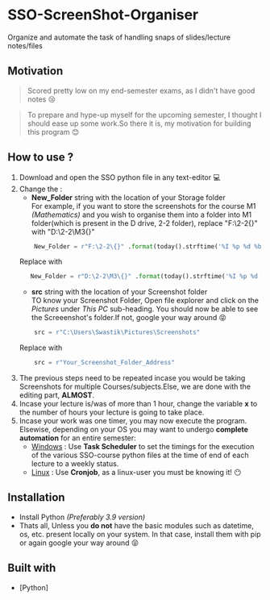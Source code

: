 # SSO-ScreenShot-Organiser
Organize and automate the task of handling snaps of slides/lecture notes/files

## Motivation
>Scored pretty low on my end-semester exams, as I didn't have good notes :cry:

>To prepare and hype-up myself for the upcoming semester, I thought I should ease up some work.So there it is, my motivation for building this program :blush:

## How to use ?
1. Download and open the SSO python file in any text-editor :computer:
2. Change the :
    - **New_Folder** string with the location of your Storage folder <br>
    For example, if you want to store the screenshots for the course M1 *(Mathematics)* and you wish to organise them into a folder into M1 folder(which is present in the D drive, 2-2 folder), replace "F:\2-2\{}" with "D:\2-2\M3\{}"
    ```py
        New_Folder = r"F:\2-2\{}" .format(today().strftime('%I %p %d %b')) 
    ```
    Replace with
     ```py
        New_Folder = r"D:\2-2\M3\{}" .format(today().strftime('%I %p %d %b')) 
    ```
    - **src** string with the location of your Screenshot folder <br>
    TO know your Screenshot Folder, Open file explorer and click on the *Pictures* under *This PC* sub-heading. You should now be able to see the Screeenshot's folder.If not, google your way around :stuck_out_tongue_closed_eyes:
    ```py 
        src = r"C:\Users\Swastik\Pictures\Screenshots"
    ```
    Replace with
    ```py 
        src = r"Your_Screenshot_Folder_Address"
    ``` 
3. The previous steps need to be repeated incase you would be taking Screenshots for multiple Courses/subjects.Else, we are done with the editing part, **ALMOST**.
4. Incase your lecture is/was of more than 1 hour, change the variable **x** to the number of hours your lecture is going to take place.
5. Incase your work was one timer, you may now execute the program. Elsewise, depending on your OS you may want to undergo **complete automation** for an entire semester:
    - [Windows](https://www.windowscentral.com/how-create-automated-task-using-task-scheduler-windows-10) : Use **Task Scheduler** to set the timings for the execution of the various SSO-course python files at the time of end of each lecture to a weekly status.
    - [Linux](https://code.tutsplus.com/tutorials/scheduling-tasks-with-cron-jobs--net-8800) : Use **Cronjob**, as a linux-user you must be knowing it! :no_mouth:

## Installation
- Install Python *(Preferably 3.9 version)*
- Thats all, Unless you **do not** have the basic modules such as datetime, os, etc. present locally on your system. In that case, install them with pip or again google your way around :stuck_out_tongue_closed_eyes: 

## Built with
- [Python] 
